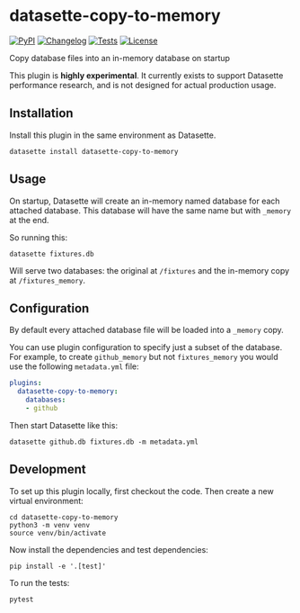 # datasette-copy-to-memory

[![PyPI](https://img.shields.io/pypi/v/datasette-copy-to-memory.svg)](https://pypi.org/project/datasette-copy-to-memory/)
[![Changelog](https://img.shields.io/github/v/release/simonw/datasette-copy-to-memory?include_prereleases&label=changelog)](https://github.com/simonw/datasette-copy-to-memory/releases)
[![Tests](https://github.com/simonw/datasette-copy-to-memory/workflows/Test/badge.svg)](https://github.com/simonw/datasette-copy-to-memory/actions?query=workflow%3ATest)
[![License](https://img.shields.io/badge/license-Apache%202.0-blue.svg)](https://github.com/simonw/datasette-copy-to-memory/blob/main/LICENSE)

Copy database files into an in-memory database on startup

This plugin is **highly experimental**. It currently exists to support Datasette performance research, and is not designed for actual production usage.

## Installation

Install this plugin in the same environment as Datasette.

    datasette install datasette-copy-to-memory

## Usage

On startup, Datasette will create an in-memory named database for each attached database. This database will have the same name but with `_memory` at the end.

So running this:

    datasette fixtures.db

Will serve two databases: the original at `/fixtures` and the in-memory copy at `/fixtures_memory`.

## Configuration

By default every attached database file will be loaded into a `_memory` copy.

You can use plugin configuration to specify just a subset of the database. For example, to create `github_memory` but not `fixtures_memory` you would use the following `metadata.yml` file:

```yaml
plugins:
  datasette-copy-to-memory:
    databases:
    - github
```
Then start Datasette like this:

    datasette github.db fixtures.db -m metadata.yml

## Development

To set up this plugin locally, first checkout the code. Then create a new virtual environment:

    cd datasette-copy-to-memory
    python3 -m venv venv
    source venv/bin/activate

Now install the dependencies and test dependencies:

    pip install -e '.[test]'

To run the tests:

    pytest
